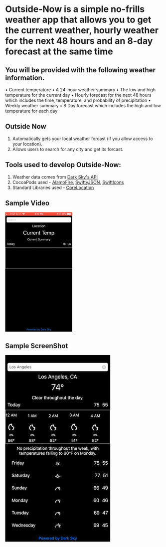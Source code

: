 # Outside-Now is a simple no-frills weather app that allows you to get the current weather, hourly weather for the next 48 hours and an 8-day forecast at the same time


## You will be provided with the following weather information.
•	Current temperature
•	A 24-hour weather summary
•	The low and high temperature for the current day
•	Hourly forecast for the next 48 hours which includes the time, temperature, and probability of precipitation
•	Weekly weather summary
•	8 Day forecast which includes the high and low temperature for each day

## Outside Now 
  1. Automatically gets your local weather forcast (if you allow access to your location).
  2. Allows users to search for any city and get its forcast.

## Tools used to develop Outside-Now:
  1. Weather data comes from [Dark Sky's API](https://darksky.net/dev)
  2. CocoaPods used - [AlamoFire](https://github.com/Alamofire/Alamofire), [SwiftyJSON](https://github.com/SwiftyJSON/SwiftyJSON), [SwiftIcons](https://github.com/ranesr/SwiftIcons)
  3. Standard Libraries used - [CoreLocation](https://developer.apple.com/documentation/corelocation)


## Sample Video

![Alt Text](https://github.com/dtroupe18/Outside-Now/blob/master/Samples/DemoVideo.gif)

## Sample ScreenShot

![Alt Text](https://github.com/dtroupe18/Outside-Now/blob/master/Samples/ScreenShot.PNG)

